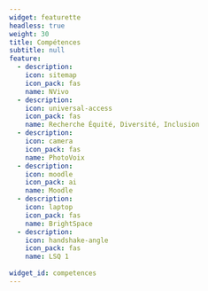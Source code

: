 ```yaml
---
widget: featurette
headless: true
weight: 30
title: Compétences
subtitle: null
feature:
  - description: 
    icon: sitemap
    icon_pack: fas
    name: NVivo
  - description: 
    icon: universal-access
    icon_pack: fas
    name: Recherche Équité, Diversité, Inclusion
  - description: 
    icon: camera
    icon_pack: fas
    name: PhotoVoix
  - description: 
    icon: moodle
    icon_pack: ai
    name: Moodle
  - description: 
    icon: laptop
    icon_pack: fas
    name: BrightSpace
  - description: 
    icon: handshake-angle
    icon_pack: fas
    name: LSQ 1
    
widget_id: competences
---
```

